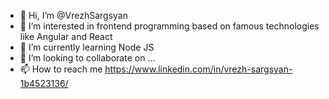 - 👋 Hi, I’m @VrezhSargsyan
- 👀 I’m interested in frontend programming based on famous technologies like Angular and React
- 🌱 I’m currently learning Node JS
- 💞️ I’m looking to collaborate on ...
- 📫 How to reach me https://www.linkedin.com/in/vrezh-sargsyan-1b4523136/

<!---
VrezhSargsyan/VrezhSargsyan is a ✨ special ✨ repository because its `README.md` (this file) appears on your GitHub profile.
You can click the Preview link to take a look at your changes.
--->

